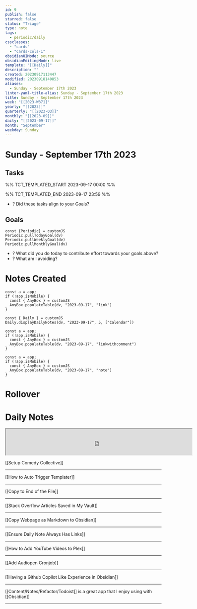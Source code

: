 ```yaml
---
id: 9
publish: false
starred: false
status: "Triage"
type: note
tags:
  - periodic/daily
cssclasses:
  - "cards"
  - "cards-cols-1"
obsidianUIMode: source
obsidianEditingMode: live
template: "[[Daily]]"
description: ""
created: 20230917113447
modified: 20230918140853
aliases:
  - Sunday - September 17th 2023
linter-yaml-title-alias: Sunday - September 17th 2023
title: Sunday - September 17th 2023
week: "[[2023-W37]]"
yearly: "[[2023]]"
quarterly: "[[2023-Q3]]"
monthly: "[[2023-09]]"
daily: "[[2023-09-17]]"
month: "September"
weekday: Sunday
---
```


# Sunday - September 17th 2023

## Tasks

%% TCT_TEMPLATED_START 2023-09-17 00:00 %%

%% TCT_TEMPLATED_END 2023-09-17 23:59 %%
- ? Did these tasks align to your Goals?

## Goals

```dataviewjs
const {Periodic} = customJS
Periodic.pullTodayGoal(dv)
Periodic.pullWeeklyGoal(dv)
Periodic.pullMonthlyGoal(dv)
```
- ? What did you do today to contribute effort towards your goals above?
- ? What am I avoiding?

# Notes Created

```dataviewjs
const a = app;
if (!app.isMobile) {
  const { AnyBox } = customJS
  AnyBox.populateTable(dv, "2023-09-17", "link")
}
```

```dataviewjs
const { Daily } = customJS
Daily.displayDailyNotes(dv, "2023-09-17", 5, ["Calendar"])
```

```dataviewjs
const a = app;
if (!app.isMobile) {
  const { AnyBox } = customJS
  AnyBox.populateTable(dv, "2023-09-17", "linkwithcomment")
}
```

```dataviewjs
const a = app;
if (!app.isMobile) {
  const { AnyBox } = customJS
  AnyBox.populateTable(dv, "2023-09-17", "note")
}
```

# Rollover



# Daily Notes
<center><iframe width="600" height="85" src="https://ashleyhindle.com/focusanchor/api/kaxvYE8hiuKxyHVs/embed"></iframe></center>


[[Setup Comedy Collective]]


---

[[How to Auto Trigger Templater]]


---


[[Copy to End of the File]]


---

[[Stack Overflow Articles Saved in My Vault]]


---


[[Copy Webpage as Markdown to Obsidian]]


---

[[Ensure Daily Note Always Has Links]]

---


[[How to Add YouTube Videos to Plex]]


---


[[Add Audiopen Cronjob]]


---


[[Having a Github Copilot Like Experience in Obsidian]]

---

[[Content/Notes/Refactor/Todoist]] is a great app that I enjoy using with [[Obsidian]]


---
